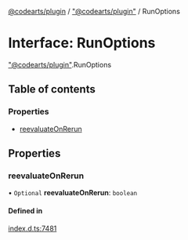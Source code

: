 [@codearts/plugin](../README.md) / ["@codearts/plugin"](../modules/_codearts_plugin_.md) / RunOptions

# Interface: RunOptions

["@codearts/plugin"](../modules/_codearts_plugin_.md).RunOptions

## Table of contents

### Properties

- [reevaluateOnRerun](codearts_plugin_.RunOptions.md#reevaluateonrerun)

## Properties

### reevaluateOnRerun

• `Optional` **reevaluateOnRerun**: `boolean`

#### Defined in

[index.d.ts:7481](https://github.com/huaweicloud/cloudide-plugin-api/blob/a4193a8/index.d.ts#L7481)
